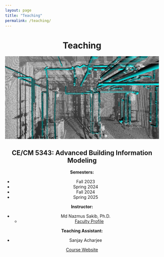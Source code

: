 ```yaml
---
layout: page
title: "Teaching"
permalink: /teaching/
---
```


<div style="max-width: 800px; margin: 0 auto; text-align: center;">

# Teaching

![Banner for BIM Course](bim_image.png)

## CE/CM 5343: Advanced Building Information Modeling

**Semesters:**  
- Fall 2023  
- Spring 2024  
- Fall 2024  
- Spring 2025  

**Instructor:**  
- Md Nazmus Sakib, Ph.D.  
  - [Faculty Profile](https://www.uta.edu/academics/faculty/profile?username=sakibm)

**Teaching Assistant:**  
- Sanjay Acharjee

[Course Website](#)  <!-- Replace # with the actual course link if available -->

</div>
